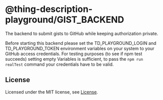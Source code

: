 # @thing-description-playground/**GIST_BACKEND**

The backend to submit gists to GitHub while keeping authorization private.

Before starting this backend please set the TD_PLAYGROUND_LOGIN and TD_PLAYGROUND_TOKEN environment variables on your system to your GitHub access credentials.
For testing purposes (to see if npm test succeeds) setting empty Variables is sufficient, to pass the `npm run realTest` command your credentials have to be valid.

## License

Licensed under the MIT license, see [License](./LICENSE.md).
